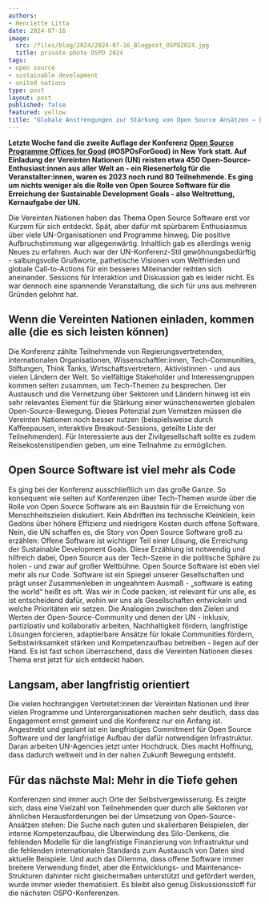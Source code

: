 ```yaml
---
authors:
- Henriette Litta
date: 2024-07-16
image: 
  src: /files/blog/2024/2024-07-16_Blogpost_OSPO2024.jpg
  title: private photo OSPO 2024
tags:
- open source
- sustainable development
- united nations
type: post
layout: post
published: false
featured: yellow
title: "Globale Anstrengungen zur Stärkung von Open Source Ansätzen – Eindrücke von der OSPO-Konferenz bei den Vereinten Nationen"
---
```


**Letzte Woche fand die zweite Auflage der Konferenz [Open Source Programme Offices for Good](https://www.un.org/techenvoy/content/ospos-good-2024) (#OSPOsForGood) in New York statt. Auf Einladung der Vereinten Nationen (UN) reisten etwa 450 Open-Source-Enthusiast:innen aus aller Welt an - ein Riesenerfolg für die Veranstalter:innen, waren es 2023 noch rund 80 Teilnehmende. Es ging um nichts weniger als die Rolle von Open Source Software für die Erreichung der Sustainable Development Goals - also Weltrettung, Kernaufgabe der UN.**

Die Vereinten Nationen haben das Thema Open Source Software erst vor Kurzem für sich entdeckt. Spät, aber dafür mit spürbarem Enthusiasmus über viele UN-Organisationen und Programme hinweg. Die positive Aufbruchstimmung war allgegenwärtig. Inhaltlich gab es allerdings wenig Neues zu erfahren. Auch war der UN-Konferenz-Stil gewöhnungsbedürftig - salbungsvolle Grußworte, pathetische Visionen vom Weltfrieden und globale Call-to-Actions für ein besseres Miteinander reihten sich aneinander. Sessions für Interaktion und Diskussion gab es leider nicht. Es war dennoch eine spannende Veranstaltung, die sich für uns aus mehreren Gründen gelohnt hat.

## Wenn die Vereinten Nationen einladen, kommen alle (die es sich leisten können)

Die Konferenz zählte Teilnehmende von Regierungsvertretenden, internationalen Organisationen, Wissenschaftler:innen, Tech-Communities, Stiftungen, Think Tanks, Wirtschaftsvertretern, Aktivistinnen - und aus vielen Ländern der Welt. So vielfältige Stakeholder und Interessengruppen kommen selten zusammen, um Tech-Themen zu besprechen. Der Austausch und die Vernetzung über Sektoren und Ländern hinweg ist ein sehr relevantes Element für die Stärkung einer wünschenswerten globalen Open-Source-Bewegung. Dieses Potenzial zum Vernetzen müssen die Vereinten Nationen noch besser nutzen (beispielsweise durch Kaffeepausen, interaktive Breakout-Sessions, geteilte Liste der Teilnehmenden). Für Interessierte aus der Zivilgesellschaft sollte es zudem Reisekostenstipendien geben, um eine Teilnahme zu ermöglichen.

## Open Source Software ist viel mehr als Code

Es ging bei der Konferenz ausschließlich um das große Ganze. So konsequent wie selten auf Konferenzen über Tech-Themen wurde über die Rolle von Open Source Software als ein Baustein für die Erreichung von Menschheitszielen diskutiert. Kein Abdriften ins technische Kleinklein, kein Gedöns über höhere Effizienz und niedrigere Kosten durch offene Software. Nein, die UN schaffen es, die Story von Open Source Software groß zu erzählen: Offene Software ist wichtiger Teil einer Lösung, die Erreichung der Sustainable Development Goals. Diese Erzählung ist notwendig und hilfreich dabei, Open Source aus der Tech-Szene in die politische Sphäre zu holen - und zwar auf großer Weltbühne. Open Source Software ist eben viel mehr als nur Code. Software ist ein Spiegel unserer Gesellschaften und prägt unser Zusammenleben in ungeahntem Ausmaß - „software is eating the world“ heißt es oft. Was wir in Code packen, ist relevant für uns alle, es ist entscheidend dafür, wohin wir uns als Gesellschaften entwickeln und welche Prioritäten wir setzen. Die Analogien zwischen den Zielen und Werten der Open-Source-Community und denen der UN - inklusiv, partizipativ und kollaborativ arbeiten, Nachhaltigkeit fördern, langfristige Lösungen forcieren, adaptierbare Ansätze für lokale Communities fördern, Selbstwirksamkeit stärken und Kompetenzaufbau betreiben - liegen auf der Hand. Es ist fast schon überraschend, dass die Vereinten Nationen dieses Thema erst jetzt für sich entdeckt haben.

## Langsam, aber langfristig orientiert

Die vielen hochrangigen Vertretet:innen der Vereinten Nationen und ihrer vielen Programme und Unterorganisationen machen sehr deutlich, dass das Engagement ernst gemeint und die Konferenz nur ein Anfang ist. Angestrebt und geplant ist ein langfristiges Commitment für Open Source Software und der langfristige Aufbau der dafür notwendigen Infrastruktur. Daran arbeiten UN-Agencies jetzt unter Hochdruck. Dies macht Hoffnung, dass dadurch weltweit und in der nahen Zukunft Bewegung entsteht. 

## Für das nächste Mal: Mehr in die Tiefe gehen

Konferenzen sind immer auch Orte der Selbstvergewisserung. Es zeigte sich, dass eine Vielzahl von Teilnehmenden quer durch alle Sektoren vor ähnlichen Herausforderungen bei der Umsetzung von Open-Source-Ansätzen stehen: Die Suche nach guten und skalierbaren Beispielen, der interne Kompetenzaufbau, die Überwindung des Silo-Denkens, die fehlenden Modelle für die langfristige Finanzierung von Infrastruktur und die fehlenden internationalen Standards zum Austausch von Daten sind aktuelle Beispiele. Und auch das Dilemma, dass offene Software immer breitere Verwendung findet, aber die Entwicklungs- und Maintenance-Strukturen dahinter nicht gleichermaßen unterstützt und gefördert werden, wurde immer wieder thematisiert. Es bleibt also genug Diskussionsstoff für die nächsten OSPO-Konferenzen. 
